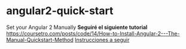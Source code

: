 # angular2-quick-start
Set your Angular 2 Manually
**Seguiré el siguiente tutorial**
https://coursetro.com/posts/code/14/How-to-Install-Angular-2---The-Manual-Quickstart-Method
[Instrucciones a seguir](https://coursetro.com/posts/code/14/How-to-Install-Angular-2---The-Manual-Quickstart-Method "Angular2 The-Manual-Quickstart-Method")
